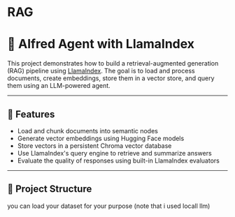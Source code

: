 # RAG
# 🧠 Alfred Agent with LlamaIndex

This project demonstrates how to build a retrieval-augmented generation (RAG) pipeline using [LlamaIndex](https://www.llamaindex.ai/). The goal is to load and process documents, create embeddings, store them in a vector store, and query them using an LLM-powered agent.

---

## 🚀 Features

- Load and chunk documents into semantic nodes
- Generate vector embeddings using Hugging Face models
- Store vectors in a persistent Chroma vector database
- Use LlamaIndex's query engine to retrieve and summarize answers
- Evaluate the quality of responses using built-in LlamaIndex evaluators

---

## 📂 Project Structure

you can load your dataset for your purpose
(note that i used locall llm)
